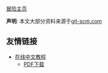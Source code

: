 [冒险主页][main]

 **声明**: 本文大部分资料来源于[git-scm.com][src3]

## 友情链接 
* [在线中文教程][src1] 
  * [PDF下载][src2]

 [main]: https://github.com/TwilightTian/adventure
 [src1]: https://git-scm.com/book/zh/v2
 [src2]: https://github.com/TwilightTian/adventure/blob/master/Mission-1/Git/progit_v2.1.17.pdf
 [src3]: https://git-scm.com/
